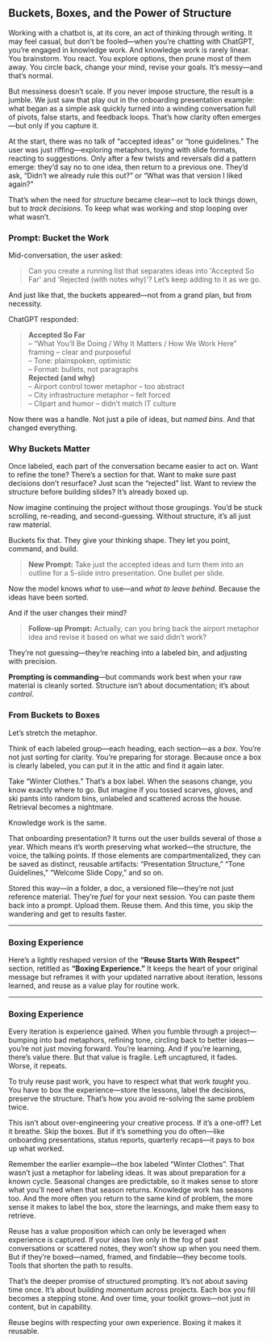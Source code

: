 ## Buckets, Boxes, and the Power of Structure

Working with a chatbot is, at its core, an act of thinking through writing. It may feel casual, but don’t be fooled—when you’re chatting with ChatGPT, you’re engaged in knowledge work. And knowledge work is rarely linear. You brainstorm. You react. You explore options, then prune most of them away. You circle back, change your mind, revise your goals. It’s messy—and that’s normal.

But messiness doesn’t scale. If you never impose structure, the result is a jumble. We just saw that play out in the onboarding presentation example: what began as a simple ask quickly turned into a winding conversation full of pivots, false starts, and feedback loops. That’s how clarity often emerges—but only if you capture it.

At the start, there was no talk of “accepted ideas” or “tone guidelines.” The user was just riffing—exploring metaphors, toying with slide formats, reacting to suggestions. Only after a few twists and reversals did a pattern emerge: they’d say no to one idea, then return to a previous one. They’d ask, “Didn’t we already rule this out?” or “What was that version I liked again?”

That’s when the need for *structure* became clear—not to lock things down, but to *track decisions*. To keep what was working and stop looping over what wasn’t.

### Prompt: Bucket the Work

Mid-conversation, the user asked:

> Can you create a running list that separates ideas into 'Accepted So Far' and 'Rejected (with notes why)'? Let’s keep adding to it as we go.

And just like that, the buckets appeared—not from a grand plan, but from necessity.

ChatGPT responded:

> **Accepted So Far**<br>
> – “What You’ll Be Doing / Why It Matters / How We Work Here” framing – clear and purposeful<br>
> – Tone: plainspoken, optimistic<br>
> – Format: bullets, not paragraphs<br>
> **Rejected (and why)**<br>
> – Airport control tower metaphor – too abstract<br>
> – City infrastructure metaphor – felt forced<br>
> – Clipart and humor – didn’t match IT culture<br>

Now there was a handle. Not just a pile of ideas, but *named bins*. And that changed everything.

### Why Buckets Matter

Once labeled, each part of the conversation became easier to act on. Want to refine the tone? There’s a section for that. Want to make sure past decisions don’t resurface? Just scan the “rejected” list. Want to review the structure before building slides? It’s already boxed up.

Now imagine continuing the project without those groupings. You’d be stuck scrolling, re-reading, and second-guessing. Without structure, it’s all just raw material.

Buckets fix that. They give your thinking shape. They let you point, command, and build.

> **New Prompt:**
> Take just the accepted ideas and turn them into an outline for a 5-slide intro presentation. One bullet per slide.

Now the model knows *what* to use—and *what to leave behind*. Because the ideas have been sorted.

And if the user changes their mind?

> **Follow-up Prompt:**
> Actually, can you bring back the airport metaphor idea and revise it based on what we said didn’t work?

They’re not guessing—they’re reaching into a labeled bin, and adjusting with precision.

**Prompting is commanding**—but commands work best when your raw material is cleanly sorted. Structure isn’t about documentation; it’s about *control*.

### From Buckets to Boxes

Let’s stretch the metaphor.

Think of each labeled group—each heading, each section—as a *box*. You’re not just sorting for clarity. You’re preparing for storage. Because once a box is clearly labeled, you can put it in the attic and find it again later.

Take “Winter Clothes.” That’s a box label. When the seasons change, you know exactly where to go. But imagine if you tossed scarves, gloves, and ski pants into random bins, unlabeled and scattered across the house. Retrieval becomes a nightmare.

Knowledge work is the same.

That onboarding presentation? It turns out the user builds several of those a year. Which means it’s worth preserving what worked—the structure, the voice, the talking points. If those elements are compartmentalized, they can be saved as distinct, reusable artifacts: “Presentation Structure,” “Tone Guidelines,” “Welcome Slide Copy,” and so on.

Stored this way—in a folder, a doc, a versioned file—they’re not just reference material. They’re *fuel* for your next session. You can paste them back into a prompt. Upload them. Reuse them. And this time, you skip the wandering and get to results faster.

---

### Boxing Experience
Here’s a lightly reshaped version of the **“Reuse Starts With Respect”** section, retitled as **“Boxing Experience.”** It keeps the heart of your original message but reframes it with your updated narrative about iteration, lessons learned, and reuse as a value play for routine work.

---

### Boxing Experience

Every iteration is experience gained. When you fumble through a project—bumping into bad metaphors, refining tone, circling back to better ideas—you’re not just moving forward. You’re learning. And if you’re learning, there’s value there. But that value is fragile. Left uncaptured, it fades. Worse, it repeats.

To truly reuse past work, you have to respect what that work *taught* you. You have to box the experience—store the lessons, label the decisions, preserve the structure. That’s how you avoid re-solving the same problem twice.

This isn’t about over-engineering your creative process. If it’s a one-off? Let it breathe. Skip the boxes. But if it’s something you do often—like onboarding presentations, status reports, quarterly recaps—it pays to box up what worked.

Remember the earlier example—the box labeled “Winter Clothes”. That wasn’t just a metaphor for labeling ideas. It was about preparation for a known cycle. Seasonal changes are predictable, so it makes sense to store what you’ll need when that season returns. Knowledge work has seasons too. And the more often you return to the same kind of problem, the more sense it makes to label the box, store the learnings, and make them easy to retrieve.

Reuse has a value proposition which can only be leveraged when experience is captured. If your ideas live only in the fog of past conversations or scattered notes, they won’t show up when you need them. But if they’re boxed—named, framed, and findable—they become tools. Tools that shorten the path to results.

That’s the deeper promise of structured prompting. It’s not about saving time once. It’s about building *momentum* across projects. Each box you fill becomes a stepping stone. And over time, your toolkit grows—not just in content, but in capability.

Reuse begins with respecting your own experience. Boxing it makes it reusable.
